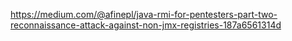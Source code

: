 https://medium.com/@afinepl/java-rmi-for-pentesters-part-two-reconnaissance-attack-against-non-jmx-registries-187a6561314d
